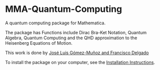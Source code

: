 # MMA-Quantum-Computing

A quantum computing package for Mathematica.

The package has Functions include Dirac Bra-Ket Notation, Quantum Algebra, Quantum Computing and the QHD approximation to the Heisenberg Equations of Motion.

This work is done by [José Luis Gómez-Muñoz and Francisco Delgado](http://homepage.cem.itesm.mx/lgomez/quantum/)

To install the package on your computer, see the [Installation Instructions](https://github.com/LeiChenQ/MMA-Quantum-Computing/blob/master/Installation%20Instructions.pdf).
